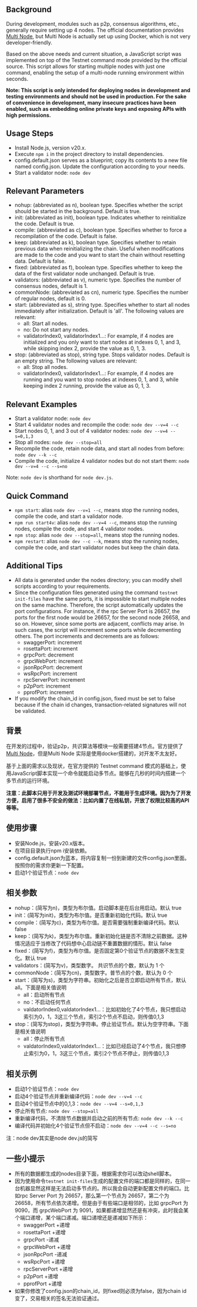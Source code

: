 ## Background
During development, modules such as p2p, consensus algorithms, etc., generally require setting up 4 nodes. The official documentation provides [Multi Node](https://docs.evmos.org/protocol/evmos-cli/multi-nodes), but Multi Node is actually set up using Docker, which is not very developer-friendly.

Based on the above needs and current situation, a JavaScript script was implemented on top of the Testnet command mode provided by the official source. This script allows for starting multiple nodes with just one command, enabling the setup of a multi-node running environment within seconds.

**Note: This script is only intended for deploying nodes in development and testing environments and should not be used in production. For the sake of convenience in development, many insecure practices have been enabled, such as embedding online private keys and exposing APIs with high permissions.**

## Usage Steps
- Install Node.js, version v20.x.
- Execute `npm i` in the project directory to install dependencies.
- config.default.json serves as a blueprint; copy its contents to a new file named config.json. Update the configuration according to your needs.
- Start a validator node: `node dev`

## Relevant Parameters
- nohup: (abbreviated as n), boolean type. Specifies whether the script should be started in the background. Default is true.
- init: (abbreviated as init), boolean type. Indicates whether to reinitialize the code. Default is true.
- compile: (abbreviated as c), boolean type. Specifies whether to force a recompilation of the code. Default is false.
- keep: (abbreviated as k), boolean type. Specifies whether to retain previous data when reinitializing the chain. Useful when modifications are made to the code and you want to start the chain without resetting data. Default is false.
- fixed: (abbreviated as f), boolean type. Specifies whether to keep the data of the first validator node unchanged. Default is true.
- validators: (abbreviated as v), numeric type. Specifies the number of consensus nodes, default is 1.
- commonNode: (abbreviated as cn), numeric type. Specifies the number of regular nodes, default is 0.
- start: (abbreviated as s), string type. Specifies whether to start all nodes immediately after initialization. Default is 'all'. The following values are relevant:
  - all: Start all nodes.
  - no: Do not start any nodes.
  - validatorIndex0, validatorIndex1...: For example, if 4 nodes are initialized and you only want to start nodes at indexes 0, 1, and 3, while skipping index 2, provide the value as 0, 1, 3.
- stop: (abbreviated as stop), string type. Stops validator nodes. Default is an empty string. The following values are relevant:
  - all: Stop all nodes.
  - validatorIndex0, validatorIndex1...: For example, if 4 nodes are running and you want to stop nodes at indexes 0, 1, and 3, while keeping index 2 running, provide the value as 0, 1, 3.

## Relevant Examples
- Start a validator node: `node dev`
- Start 4 validator nodes and recompile the code: `node dev --v=4 --c`
- Start nodes 0, 1, and 3 out of 4 validator nodes: `node dev --v=4 --s=0,1,3`
- Stop all nodes: `node dev --stop=all`
- Recompile the code, retain node data, and start all nodes from before: `node dev --k --c`
- Compile the code, initialize 4 validator nodes but do not start them: `node dev --v=4 --c --s=no`

Note: `node dev` is shorthand for `node dev.js`.

## Quick Command
- `npm start`: alias `node dev --v=1 --c`, means stop the running nodes, compile the code, and start a validator node.
- `npm run start4v`: alias `node dev --v=4 --c`, means stop the running nodes, compile the code, and start 4 validator nodes.
- `npm stop`: alias `node dev --stop=all`, means stop the running nodes.
- `npm restart`: alias `node dev --c --k`, means stop the running nodes, compile the code, and start validator nodes but keep the chain data.

## Additional Tips
- All data is generated under the nodes directory; you can modify shell scripts according to your requirements.
- Since the configuration files generated using the command `testnet init-files` have the same ports, it is impossible to start multiple nodes on the same machine. Therefore, the script automatically updates the port configurations. For instance, if the rpc Server Port is 26657, the ports for the first node would be 26657, for the second node 26658, and so on. However, since some ports are adjacent, conflicts may arise. In such cases, the script will increment some ports while decrementing others. The port increments and decrements are as follows:
  - swaggerPort: increment
  - rosettaPort: increment
  - grpcPort: decrement
  - grpcWebPort: increment
  - jsonRpcPort: decrement
  - wsRpcPort: increment
  - rpcServerPort: increment
  - p2pPort: increment
  - pprofPort: increment
- If you modify the chain_id in config.json, fixed must be set to false because if the chain id changes, transaction-related signatures will not be validated.

## 背景
在开发的过程中，验证p2p，共识算法等模块一般需要搭建4节点。官方提供了[Multi Node](https://docs.evmos.org/protocol/evmos-cli/multi-nodes)，但是Multi Node 实际是使用docker搭建的，对开发不太友好。

基于上面的需求以及现状，在官方提供的 Testnet command 模式的基础上，使用JavaScript脚本实现一个命令就能启动多节点。能够在几秒的时间内搭建一个多节点的运行环境。

**注意：此脚本只用于开发及测试环境部署节点，不能用于生成环境。因为为了开发方便，启用了很多不安全的做法：比如内置了在线私钥，开放了权限比较高的API等等。**

## 使用步骤
* 安装Node.js，安装v20.x版本。
* 在项目目录执行npm i安装依赖。
* config.default.json为蓝本，将内容复制一份到新建的文件config.json里面。按照你的需求你更新一下配置。
* 启动1个验证节点：`node dev`

## 相关参数
* nohup：(简写为n)，类型为布尔值。启动脚本是在后台用启动。默认 true
* init：(简写为init)，类型为布尔值。是否重新初始化代码。默认 true
* compile：(简写为c)，类型为布尔值。是否需要强制重新编译代码。默认 false
* keep：(简写为k)，类型为布尔值。重新初始化链是否不清除之前数据。这种情况适应于当修改了代码想中心启动链不重置数据的情形。默认 false
* fixed：(简写为f)，类型为布尔值。是否固定第0个验证节点的数据不发生变化。默认 true
* validators：(简写为v)，类型数字。 共识节点的个数，默认为 1 个
* commonNode：(简写为cn)，类型数字。普节点的个数，默认为 0 个
* start：(简写为s)，类型为字符串。初始化之后是否立即启动所有节点，默认all。下面是相关值说明
  * all：启动所有节点
  * no：不启动任何节点
  * valdatorIndex0,valdatorIndex1...：比如初始化了4个节点，我只想启动索引为0，1，3这三个节点，索引2个节点不启动，则传值0,1,3
* stop：(简写为stop)，类型为字符串。停止验证节点。默认为空字符串。下面是相关值说明
  * all：停止所有节点
  * valdatorIndex0,valdatorIndex1...：比如已经启动了4个节点，我只想停止索引为0，1，3这三个节点，索引2个节点不停止，则传值0,1,3

## 相关示例
* 启动1个验证节点：`node dev`
* 启动4个验证节点并重新编译代码：`node dev --v=4 --c`
* 启动4个验证节点中的0,1,3：`node dev --v=4 --s=0,1,3`
* 停止所有节点: `node dev --stop=all`
* 重新编译代码，不清除节点数据并启动之前的所有节点: `node dev --k --c`
* 编译代码并初始化4个验证节点但不启动：`node dev --v=4 --c --s=no`

注：node dev其实是node dev.js的简写

## 一些小提示
* 所有的数据都生成的nodes目录下面，根据需求你可以改动shell脚本。
* 因为使用命令`testnet init-files`生成的配置文件的端口都是同样的，在同一台机器显然这样是无法启动多节点的。所以我会自动更新配置文件的端口。比如rpc Server Port 为 26657，那么第一个节点为 26657，第二个为 26658，所有节点依次递增。但是由于有些端口是相邻的，比如 grpcPort 为 9090，而 grpcWebPort 为 9091，如果都递增显然还是有冲突，此时我会某个端口递增，某个端口递减。端口递增还是递减如下所示：
  * swaggerPort +递增
  * rosettaPort +递增
  * grpcPort -递减
  * grpcWebPort +递增
  * jsonRpcPort -递减
  * wsRpcPort +递增
  * rpcServerPort +递增
  * p2pPort +递增
  * pprofPort +递增
* 如果你修改了config.json的chain_id，则fixed则必须为false，因为chain id变了，交易相关的签名无法验证通过。